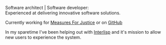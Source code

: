 Software architect | Software developer:   
Experienced at delivering innovative software solutions.

Currently working for [Measures For Justice](https://www.measuresforjustice.org/) or on [GitHub](https://github.com/measuresforjustice)

In my sparetime I've been helping out with [Interlisp](https://interlisp.org/) and it's mission to allow new users to experience the system.

<!--
**stumbo/stumbo** is a ✨ _special_ ✨ repository because its `README.md` (this file) appears on your GitHub profile.

Here are some ideas to get you started:

- 🔭 I’m currently working on ...
- 🌱 I’m currently learning ...
- 👯 I’m looking to collaborate on ...
- 🤔 I’m looking for help with ...
- 💬 Ask me about ...
- 📫 How to reach me: ...
- 😄 Pronouns: ...
- ⚡ Fun fact: ...
-->
